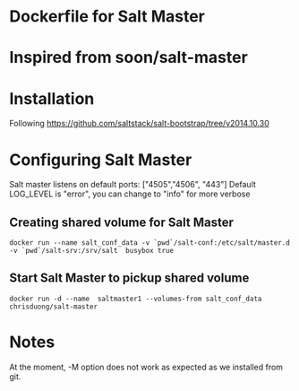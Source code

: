 # Dockerfile for Salt Master
# Inspired from soon/salt-master

# Installation
Following https://github.com/saltstack/salt-bootstrap/tree/v2014.10.30

# Configuring Salt Master
Salt master listens on default ports:  ["4505","4506", "443"]
Default LOG_LEVEL is "error", you can change to "info" for more verbose

## Creating shared volume for Salt Master
``
docker run --name salt_conf_data -v `pwd`/salt-conf:/etc/salt/master.d -v `pwd`/salt-srv:/srv/salt  busybox true
``

## Start Salt Master to pickup shared volume
``
docker run -d --name  saltmaster1 --volumes-from salt_conf_data   chrisduong/salt-master
``
# Notes
At the moment, -M option does not work as expected as we installed from git.




